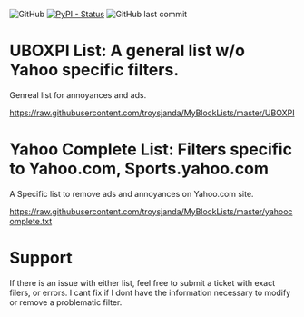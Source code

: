 ![GitHub](https://img.shields.io/github/license/troysjanda/MyBlockLists?style=plastic)
[![PyPI - Status](https://img.shields.io/pypi/status/Django.svg?style=plastic)](https://github.com/troysjanda/MyBlockLists)
![GitHub last commit](https://img.shields.io/github/last-commit/troysjanda/MyBlockLists?style=plastic)



# UBOXPI List: A general list w/o Yahoo specific filters. 

Genreal list for annoyances and ads.
 
https://raw.githubusercontent.com/troysjanda/MyBlockLists/master/UBOXPI

# Yahoo Complete List: Filters specific to Yahoo.com, Sports.yahoo.com

A Specific list to remove ads and annoyances on Yahoo.com site.

https://raw.githubusercontent.com/troysjanda/MyBlockLists/master/yahoocomplete.txt

# Support

If there is an issue with either list, feel free to submit a ticket with exact filers, or errors.
I cant fix if I dont have the information necessary to modify or remove a problematic filter.
